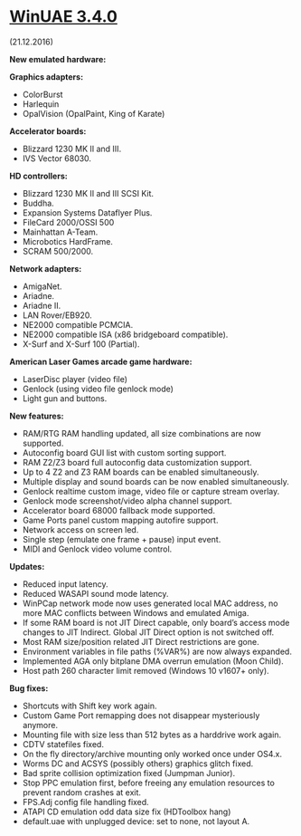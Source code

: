 # [WinUAE 3.4.0](https://www.winuae.net/2016/12/21/winuae-3-4-0/)

(21.12.2016)

**New emulated hardware:**

**Graphics adapters:**

- ColorBurst
- Harlequin
- OpalVision (OpalPaint, King of Karate)

**Accelerator boards:**

- Blizzard 1230 MK II and III.
- IVS Vector 68030.

**HD controllers:**

- Blizzard 1230 MK II and III SCSI Kit.
- Buddha.
- Expansion Systems Dataflyer Plus.
- FileCard 2000/OSSI 500
- Mainhattan A-Team.
- Microbotics HardFrame.
- SCRAM 500/2000.

**Network adapters:**

- AmigaNet.
- Ariadne.
- Ariadne II.
- LAN Rover/EB920.
- NE2000 compatible PCMCIA.
- NE2000 compatible ISA (x86 bridgeboard compatible).
- X-Surf and X-Surf 100 (Partial).

**American Laser Games arcade game hardware:**

- LaserDisc player (video file)
- Genlock (using video file genlock mode)
- Light gun and buttons.

**New features:**

- RAM/RTG RAM handling updated, all size combinations are now supported.
- Autoconfig board GUI list with custom sorting support.
- RAM Z2/Z3 board full autoconfig data customization support.
- Up to 4 Z2 and Z3 RAM boards can be enabled simultaneously.
- Multiple display and sound boards can be now enabled simultaneously.
- Genlock realtime custom image, video file or capture stream overlay.
- Genlock mode screenshot/video alpha channel support.
- Accelerator board 68000 fallback mode supported.
- Game Ports panel custom mapping autofire support.
- Network access on screen led.
- Single step (emulate one frame + pause) input event.
- MIDI and Genlock video volume control.

**Updates:**

- Reduced input latency.
- Reduced WASAPI sound mode latency.
- WinPCap network mode now uses generated local MAC address, no more MAC conflicts between Windows and emulated Amiga.
- If some RAM board is not JIT Direct capable, only board’s access mode changes to JIT Indirect. Global JIT Direct option is not switched off.
- Most RAM size/position related JIT Direct restrictions are gone.
- Environment variables in file paths (%VAR%) are now always expanded.
- Implemented AGA only bitplane DMA overrun emulation (Moon Child).
- Host path 260 character limit removed (Windows 10 v1607+ only).

**Bug fixes:**

- Shortcuts with Shift key work again.
- Custom Game Port remapping does not disappear mysteriously anymore.
- Mounting file with size less than 512 bytes as a harddrive work again.
- CDTV statefiles fixed.
- On the fly directory/archive mounting only worked once under OS4.x.
- Worms DC and ACSYS (possibly others) graphics glitch fixed.
- Bad sprite collision optimization fixed (Jumpman Junior).
- Stop PPC emulation first, before freeing any emulation resources to prevent random crashes at exit.
- FPS.Adj config file handling fixed.
- ATAPI CD emulation odd data size fix (HDToolbox hang)
- default.uae with unplugged device: set to none, not layout A.
